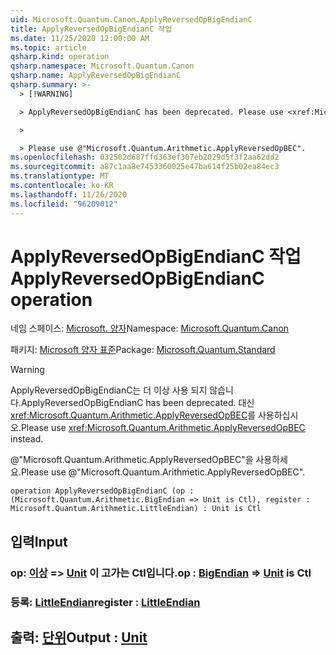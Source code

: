 ```yaml
---
uid: Microsoft.Quantum.Canon.ApplyReversedOpBigEndianC
title: ApplyReversedOpBigEndianC 작업
ms.date: 11/25/2020 12:00:00 AM
ms.topic: article
qsharp.kind: operation
qsharp.namespace: Microsoft.Quantum.Canon
qsharp.name: ApplyReversedOpBigEndianC
qsharp.summary: >-
  > [!WARNING]

  > ApplyReversedOpBigEndianC has been deprecated. Please use <xref:Microsoft.Quantum.Arithmetic.ApplyReversedOpBEC> instead.

  >

  > Please use @"Microsoft.Quantum.Arithmetic.ApplyReversedOpBEC".
ms.openlocfilehash: 032502d687ffd363ef307eb2029d5f3f2aa62dd2
ms.sourcegitcommit: a87c1aa8e7453360025e47ba614f25b02ea84ec3
ms.translationtype: MT
ms.contentlocale: ko-KR
ms.lasthandoff: 11/26/2020
ms.locfileid: "96209012"
---
```

# <a name="applyreversedopbigendianc-operation"></a><span data-ttu-id="b04f6-102">ApplyReversedOpBigEndianC 작업</span><span class="sxs-lookup"><span data-stu-id="b04f6-102">ApplyReversedOpBigEndianC operation</span></span>

<span data-ttu-id="b04f6-103">네임 스페이스: [Microsoft. 양자](xref:Microsoft.Quantum.Canon)</span><span class="sxs-lookup"><span data-stu-id="b04f6-103">Namespace: [Microsoft.Quantum.Canon](xref:Microsoft.Quantum.Canon)</span></span>

<span data-ttu-id="b04f6-104">패키지: [Microsoft 양자 표준](https://nuget.org/packages/Microsoft.Quantum.Standard)</span><span class="sxs-lookup"><span data-stu-id="b04f6-104">Package: [Microsoft.Quantum.Standard](https://nuget.org/packages/Microsoft.Quantum.Standard)</span></span>


> [!WARNING]
> <span data-ttu-id="b04f6-105">ApplyReversedOpBigEndianC는 더 이상 사용 되지 않습니다.</span><span class="sxs-lookup"><span data-stu-id="b04f6-105">ApplyReversedOpBigEndianC has been deprecated.</span></span> <span data-ttu-id="b04f6-106">대신 <xref:Microsoft.Quantum.Arithmetic.ApplyReversedOpBEC>를 사용하십시오.</span><span class="sxs-lookup"><span data-stu-id="b04f6-106">Please use <xref:Microsoft.Quantum.Arithmetic.ApplyReversedOpBEC> instead.</span></span>
>
> <span data-ttu-id="b04f6-107">@"Microsoft.Quantum.Arithmetic.ApplyReversedOpBEC"을 사용하세요.</span><span class="sxs-lookup"><span data-stu-id="b04f6-107">Please use @"Microsoft.Quantum.Arithmetic.ApplyReversedOpBEC".</span></span>



```qsharp
operation ApplyReversedOpBigEndianC (op : (Microsoft.Quantum.Arithmetic.BigEndian => Unit is Ctl), register : Microsoft.Quantum.Arithmetic.LittleEndian) : Unit is Ctl
```


## <a name="input"></a><span data-ttu-id="b04f6-108">입력</span><span class="sxs-lookup"><span data-stu-id="b04f6-108">Input</span></span>

### <a name="op--bigendian--unit--is-ctl"></a><span data-ttu-id="b04f6-109">op: [이상](xref:Microsoft.Quantum.Arithmetic.BigEndian) => [Unit](xref:microsoft.quantum.lang-ref.unit) 이 고가는 Ctl입니다.</span><span class="sxs-lookup"><span data-stu-id="b04f6-109">op : [BigEndian](xref:Microsoft.Quantum.Arithmetic.BigEndian) => [Unit](xref:microsoft.quantum.lang-ref.unit)  is Ctl</span></span>




### <a name="register--littleendian"></a><span data-ttu-id="b04f6-110">등록: [LittleEndian](xref:Microsoft.Quantum.Arithmetic.LittleEndian)</span><span class="sxs-lookup"><span data-stu-id="b04f6-110">register : [LittleEndian](xref:Microsoft.Quantum.Arithmetic.LittleEndian)</span></span>





## <a name="output--unit"></a><span data-ttu-id="b04f6-111">출력: [단위](xref:microsoft.quantum.lang-ref.unit)</span><span class="sxs-lookup"><span data-stu-id="b04f6-111">Output : [Unit](xref:microsoft.quantum.lang-ref.unit)</span></span>


